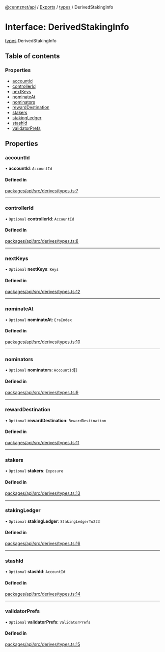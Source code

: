 [@cennznet/api](../README.md) / [Exports](../modules.md) / [types](../modules/types.md) / DerivedStakingInfo

# Interface: DerivedStakingInfo

[types](../modules/types.md).DerivedStakingInfo

## Table of contents

### Properties

- [accountId](types.derivedstakinginfo.md#accountid)
- [controllerId](types.derivedstakinginfo.md#controllerid)
- [nextKeys](types.derivedstakinginfo.md#nextkeys)
- [nominateAt](types.derivedstakinginfo.md#nominateat)
- [nominators](types.derivedstakinginfo.md#nominators)
- [rewardDestination](types.derivedstakinginfo.md#rewarddestination)
- [stakers](types.derivedstakinginfo.md#stakers)
- [stakingLedger](types.derivedstakinginfo.md#stakingledger)
- [stashId](types.derivedstakinginfo.md#stashid)
- [validatorPrefs](types.derivedstakinginfo.md#validatorprefs)

## Properties

### accountId

• **accountId**: `AccountId`

#### Defined in

[packages/api/src/derives/types.ts:7](https://github.com/cennznet/api.js/blob/9d130bf/packages/api/src/derives/types.ts#L7)

___

### controllerId

• `Optional` **controllerId**: `AccountId`

#### Defined in

[packages/api/src/derives/types.ts:8](https://github.com/cennznet/api.js/blob/9d130bf/packages/api/src/derives/types.ts#L8)

___

### nextKeys

• `Optional` **nextKeys**: `Keys`

#### Defined in

[packages/api/src/derives/types.ts:12](https://github.com/cennznet/api.js/blob/9d130bf/packages/api/src/derives/types.ts#L12)

___

### nominateAt

• `Optional` **nominateAt**: `EraIndex`

#### Defined in

[packages/api/src/derives/types.ts:10](https://github.com/cennznet/api.js/blob/9d130bf/packages/api/src/derives/types.ts#L10)

___

### nominators

• `Optional` **nominators**: `AccountId`[]

#### Defined in

[packages/api/src/derives/types.ts:9](https://github.com/cennznet/api.js/blob/9d130bf/packages/api/src/derives/types.ts#L9)

___

### rewardDestination

• `Optional` **rewardDestination**: `RewardDestination`

#### Defined in

[packages/api/src/derives/types.ts:11](https://github.com/cennznet/api.js/blob/9d130bf/packages/api/src/derives/types.ts#L11)

___

### stakers

• `Optional` **stakers**: `Exposure`

#### Defined in

[packages/api/src/derives/types.ts:13](https://github.com/cennznet/api.js/blob/9d130bf/packages/api/src/derives/types.ts#L13)

___

### stakingLedger

• `Optional` **stakingLedger**: `StakingLedgerTo223`

#### Defined in

[packages/api/src/derives/types.ts:16](https://github.com/cennznet/api.js/blob/9d130bf/packages/api/src/derives/types.ts#L16)

___

### stashId

• `Optional` **stashId**: `AccountId`

#### Defined in

[packages/api/src/derives/types.ts:14](https://github.com/cennznet/api.js/blob/9d130bf/packages/api/src/derives/types.ts#L14)

___

### validatorPrefs

• `Optional` **validatorPrefs**: `ValidatorPrefs`

#### Defined in

[packages/api/src/derives/types.ts:15](https://github.com/cennznet/api.js/blob/9d130bf/packages/api/src/derives/types.ts#L15)
